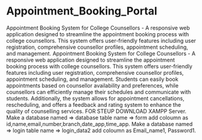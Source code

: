 # Appointment_Booking_Portal
Appointment Booking System for College Counsellors - A responsive web application designed to streamline the appointment booking process with college counsellors. This system offers user-friendly features including user registration, comprehensive counsellor profiles, appointment scheduling, and management.
Appointment Booking System for College Counsellors - A responsive web application designed to streamline the appointment booking process with college counsellors. This system offers user-friendly features including user registration, comprehensive counsellor profiles, appointment scheduling, and management. Students can easily book appointments based on counsellor availability and preferences, while counsellors can efficiently manage their schedules and communicate with students. Additionally, the system allows for appointment cancellations, rescheduling, and offers a feedback and rating system to enhance the quality of counselling services.
FOR STEUP DOWNLOAD XAMPP Server.
Make a database named => database table name => form add coloumn as id,name,email,number,branch,date_app,time_app.
Make a database named => login table name => login_data2 add coloumn as Email_name1, Password1.

